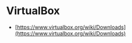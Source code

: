 # VirtualBox

- [https://www.virtualbox.org/wiki/Downloads](https://www.virtualbox.org/wiki/Downloads)

